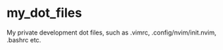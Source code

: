 # my_dot_files

My private development dot files, such as .vimrc, .config/nvim/init.nvim, .bashrc etc.
